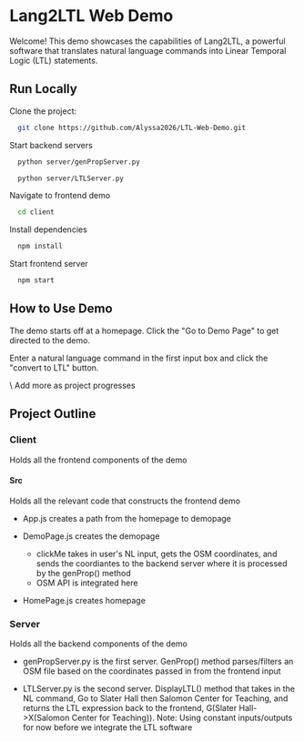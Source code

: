 
# Lang2LTL Web Demo

Welcome! This demo showcases the capabilities of Lang2LTL, a powerful software that translates natural language commands into Linear Temporal Logic (LTL) statements. 

## Run Locally

Clone the project:

```bash
  git clone https://github.com/Alyssa2026/LTL-Web-Demo.git
```

Start backend servers 

```bash
  python server/genPropServer.py
```
```bash
  python server/LTLServer.py
```
Navigate to frontend demo

```bash
  cd client
```

Install dependencies

```bash
  npm install
```

Start frontend server

```bash
  npm start
```
## How to Use Demo

The demo starts off at a homepage. Click the "Go to Demo Page" to get directed to the demo.

Enter a natural language command in the first input box and click the "convert to LTL" button.

\\ Add more as project progresses 

## Project Outline 

### Client
Holds all the frontend components of the demo

#### Src
Holds all the relevant code that constructs the frontend demo

* App.js creates a path from the homepage to demopage
* DemoPage.js creates the demopage
    
    * clickMe takes in user's NL input, gets the OSM coordinates, and sends the coordiantes to the backend server where it is processed by the genProp() method
    * OSM API is integrated here

* HomePage.js creates homepage

### Server
Holds all the backend components of the demo 

* genPropServer.py is the first server. GenProp() method parses/filters an OSM file based on the coordinates passed in from the frontend input

* LTLServer.py is the second server. DisplayLTL() method that takes in the NL command, Go to Slater Hall then Salomon Center for Teaching, and returns the LTL expression back to the frontend, G(Slater Hall->X(Salomon Center for Teaching)). Note: Using constant inputs/outputs for now before we integrate the LTL software


        

    


